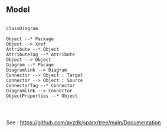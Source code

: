 ## Model

```mermaid

classDiagram

Object --* Package
Object --> Xref
Attribute --* Object
AttributeTag --* Attribute
Object --> Object
Diagram --* Pacage
Diagramlink --> Diagram
Connector --> Object : Target
Connector --> Object : Source
ConnectorTag --* Connector
Diagramlink --> Connector
ObjectProperties --* Object




```



See : https://github.com/avzdk/sparx/tree/main/Documentation
